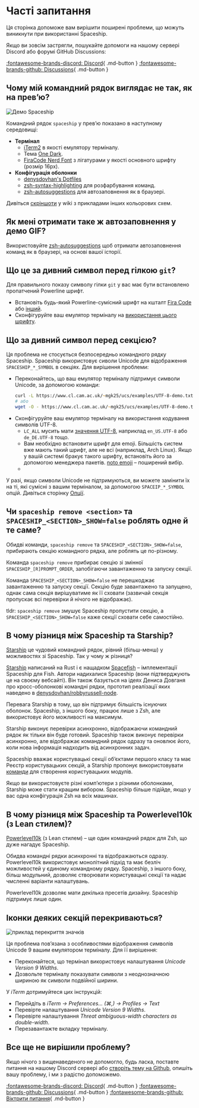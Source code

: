 # Часті запитання

Ця сторінка допоможе вам вирішити поширені проблеми, що можуть виникнути при використанні Spaceship.

Якщо ви зовсім застрягли, пошукайте допомоги на нашому сервері Discord або форумі GitHub Discussions:

[:fontawesome-brands-discord: Discord][discord]{ .md-button }
[:fontawesome-brands-github: Discussions][discussions]{ .md-button }

## Чому мій командний рядок виглядає не так, як на превʼю?

<div class="terminal-demo">
  <script id="asciicast-513451" src="https://asciinema.org/a/513451.js" data-autoplay="true" data-loop="true" data-preload="true" async></script>
  <noscript>
    <object class="asciicast" type="image/svg+xml" data="/assets/images/spaceship-demo.svg">
      <img src="/assets/images/spaceship-demo.gif" alt="Демо Spaceship" />
    </object>
  </noscript>
</div>

Командний рядок `spaceship` у превʼю показано в наступному середовищі:

- **Термінал**
    - [iTerm2](https://iterm2.com/) в якості емулятору терміналу.
    - Тема [One Dark](https://www.npmjs.com/package/hyperterm-atom-dark).
    - [FiraCode Nerd Font](https://www.nerdfonts.com/font-downloads) з лігатурами у якості основного шрифту (розмір 16px).
- **Конфігурація оболонки**
    - [denysdovhan's Dotfiles](https://github.com/denysdovhan/dotfiles)
    - [zsh-syntax-highlighting](https://github.com/zsh-users/zsh-syntax-highlighting) для розфарбування команд.
    - [zsh-autosuggestions](https://github.com/zsh-users/zsh-autosuggestions) для автозаповнення як в браузері.

Дивіться [скріншоти](https://github.com/spaceship-prompt/spaceship-prompt/wiki/Screenshots) у wiki з прикладами інших кольорових схем.

## Як мені отримати таке ж автозаповнення у демо GIF?

Використовуйте [zsh-autosuggestions](https://github.com/zsh-users/zsh-autosuggestions) щоб отримати автозаповнення команд як в браузері, на основі вашої історії.

## Що це за дивний символ перед гілкою `git`?

Для правильного показу символу гілки `git` у вас має бути встановлено пропатчений Powerline шрифт.

- Встановіть будь-який Powerline-сумісний шрифт на кшталт [Fira Code](https://github.com/tonsky/FiraCode) або [інший](https://github.com/powerline/fonts).
- Сконфігуруйте ваш емулятор терміналу на [використання цього шрифту](https://powerline.readthedocs.io/en/master/troubleshooting/osx.html).

## Що за дивний символ перед секцією?

Ця проблема не стосується безпосередньо командного рядку Spaceship. Spaceship використовує сиволи Unicode для відображення `SPACESHIP_*_SYMBOL` в секціях. Для вирішення проблеми:

- Переконайтесь, що ваш емулятор терміналу підтримує символи Unicode, за допомогою команди:
  ```zsh
  curl -L https://www.cl.cam.ac.uk/~mgk25/ucs/examples/UTF-8-demo.txt
  # або
  wget -O - https://www.cl.cam.ac.uk/~mgk25/ucs/examples/UTF-8-demo.txt
  ```
- Сконфігуруйте ваш емулятор терміналу на використання кодування символів UTF-8.
  - `LC_ALL` мусить мати [значення UTF-8](https://www.tecmint.com/set-system-locales-in-linux/), наприклад `en_US.UTF-8` або `de_DE.UTF-8` тощо.
  - Вам необхідно встановити шрифт для emoji. Більшість систем вже мають такий шрифт, але не всі (наприклад, Arch Linux). Якщо у вашій системі бракує такого шрифту, встановіть його за допомогою менеджера пакетів. [noto emoji](https://www.google.com/get/noto/help/emoji) – поширений вибір.
  -

У разі, якщо символи Unicode не підтримуються, ви можете замінити їх на ті, які сумісні з вашим терміналом, за допомогою `SPACEIP_*_SYMBOL` опцій. Дивіться сторінку [Опції](/config/intro).

## Чи `spaceship remove <section>` та `SPACESHIP_<SECTION>_SHOW=false` роблять одне й те саме?

Обидві команди, `spaceship remove` та `SPACESHIP_<SECTION>_SHOW=false`, прибирають секцію командного рядка, але роблять це по-різному.

Команда `spaceship remove` прибирає секцію зі змінної `SPACESHIP_[R]PROMPT_ORDER`, запобігаючи завантаженню та запуску секції.

Команда `SPACESHIP_<SECTION>_SHOW=false` не перешкоджає завантаженню та запуску секції. Секцію буде завантажено та запущено, однак сама секція вирішуватиме як її сховати (зазвичай секція пропускає всі перевірки й нічого не відображає).

tldr: `spaceship remove` змушує Spaceship пропустити секцію, а `SPACESHIP_<SECTION>_SHOW=false` каже секції сховати себе самостійно.

## В чому різниця між Spaceship та Starship?

[Starship](https://starship.rs) це чудовий командний рядок, рівний (більш-менш) у можливостях зі Spaceship. Так у чому ж різниця?

[Starship](https://starship.rs) написаний на Rust і є нащадком [Spacefish](https://spacefish.matchai.dev/) – імплементації Spaceship для Fish. Автори надихалися Spaceship (вони підтверджують це на своєму вебсайті). Він також базується на ідеях Дениса Довганя про кросс-оболонкові командні рядки, прототип реалізації яких наведено в [denysdovhan/robbyrussell-node](https://github.com/denysdovhan/robbyrussell-node).

Перевага Starship в тому, що він підтримує більшість існуючих оболонок. Spaceship, з іншого боку, працює лише з Zsh, але використовує його можливості на максимум.

Starship виконує перевірки асинхронно, відображаючи командний рядок як тільки він буде готовий. Spaceship також виконує перевірки асинхронно, але відображає командний рядок одразу та оновлює його, коли нова інформація надходить від асинхронних задач.

Spaceship вважає користувацькі секції обʼєктами першого класу та має Реєстр користувацьких секцій, а Starship пропонує використовувати [команди](https://starship.rs/config/#custom-commands) для створення користувацьких модулів.

Якщо ви використовуєте різні компʼютери з різними оболонками, Starship може стати кращим вибором. Spaceship більше підійде, якщо у вас одна конфігурація Zsh на всіх машинах.

## В чому різниця між Spaceship та Powerlevel10k (з Lean стилем)?

[Powerlevel10k](https://github.com/romkatv/powerlevel10k) (з Lean стилем) – ще один командний рядок для Zsh, що дуже нагадує Spaceship.

Обидва командні рядки асинхронні та відображаються одразу. Powerlevel10k використовує монолітний підхід та має безліч можливостей у єдиному командному рядку. Spaceship, з іншого боку, більш модульний, дозволяє створювати користувацькі секції та надає чмсленні варіанти налаштувань.

Powerlevel10k дозволяє мати декілька пресетів дизайну. Spaceship підтримує лише один.

## Іконки деяких секцій перекриваються?

![приклад перекриття значків](https://user-images.githubusercontent.com/3459374/34945188-1f6398be-fa0b-11e7-9845-a744bc3e148d.png)

Ця проблема повʼязана з особливостями відображення символів Unicode 9 вашим емулятором терміналу. Для її вирішення:

- Переконайтеся, що термінал використовує налаштування _Unicode Version 9 Widths_.
- Дозвольте терміналу показувати символи з неоднозначною шириною як символи подвійної ширини.

У _iTerm_ дотримуйтеся цих інструкцій:

- Перейдіть в _iTerm → Preferences… (⌘,) → Profiles → Text_
- Перевірте налаштування _Unicode Version 9 Widths_.
- Перевірте налаштування _Threat ambiguous-width characters as double-width_.
- Перезавантажте вкладку терміналу.

## Все ще не вирішили проблему?

Якщо нічого з вищенаведеного не допомогло, будь ласка, поставте питання на нашому Discord сервері або [створіть тему на Github][issues], опишіть вашу проблему, і ми з радістю допоможемо.

[:fontawesome-brands-discord: Discord][discord]{ .md-button }
[:fontawesome-brands-github: Discussions][discussions]{ .md-button }
[:fontawesome-brands-github: Віктрити питання][issues]{ .md-button }

<!-- References -->

[discord]: https://discord.gg/NTQWz8Dyt9
[discussions]: https://github.com/spaceship-prompt/spaceship-prompt/discussions/
[issues]: https://github.com/spaceship-prompt/spaceship-prompt/issues/new
[issues]: https://github.com/spaceship-prompt/spaceship-prompt/issues/new
